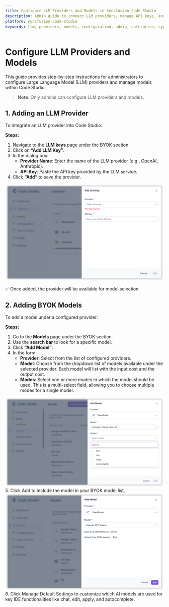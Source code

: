 ```yaml
---
title: Configure LLM Providers and Models in Syncfusion Code Studio
description: Admin guide to connect LLM providers, manage API keys, and add models to your enterprise catalog in Code Studio.
platform: syncfusion-code-studio
keywords: llm, providers, models, configuration, admin, enterprise, syncfusion, code-studio, api keys, model catalog, openai, anthropic, azure openai, gemini
---
```


# Configure LLM Providers and Models

This guide provides step-by-step instructions for administrators to configure Large Language Model (LLM) providers and manage models within Code Studio.

> **Note**: Only admins can configure LLM providers and models.


## 1. Adding an LLM Provider

To integrate an LLM provider into Code Studio:

**Steps:**

1. Navigate to the **LLM keys** page under the BYOK section. 
2. Click on **“Add LLM Key”**.  
3. In the dialog box:
   - **Provider Name**: Enter the name of the LLM provider (e.g., OpenAI, Anthropic).  
   - **API Key**: Paste the API key provided by the LLM service.  
4. Click **“Add”** to save the provider.

<img src="./enterprise-images/llm and providers.png" alt="Provider" />

✅ Once added, the provider will be available for model selection.

## 2. Adding BYOK Models

To add a model under a configured provider:

**Steps:**

1. Go to the **Models** page under the BYOK section. 
2. Use the **search bar** to look for a specific model.  
3. Click **“Add Model”**.  
4. In the form:
   - **Provider**: Select from the list of configured providers.  
   - **Model**: Choose from the dropdown list of models available under the selected provider. Each model will list with the input cost and the output cost.
   - **Modes**: Select one or more modes in which the model should be used. This is a multi-select field, allowing you to choose multiple modes for a single model.
  <img src="./enterprise-images/addmode.png" alt="provider" /> 
5. Click Add to include the model in your BYOK model list.

  <img src="./enterprise-images/add model.png" alt="provider" />
6. Click Manage Default Settings to customize which AI models are used for key IDE functionalities like chat, edit, apply, and autocomplete.


